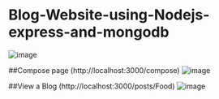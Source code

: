 # Blog-Website-using-Nodejs-express-and-mongodb

![image](https://user-images.githubusercontent.com/83899022/208281412-2d445cd3-6d83-47ef-bc3c-b78251eff134.png)

##Compose page (http://localhost:3000/compose)
![image](https://user-images.githubusercontent.com/83899022/208281442-34a773c7-d102-43fd-bcb5-7e8045794cf9.png)

##View a Blog (http://localhost:3000/posts/Food)
![image](https://user-images.githubusercontent.com/83899022/208281500-77e580bc-add8-4599-a310-a0c24ba4f099.png)
